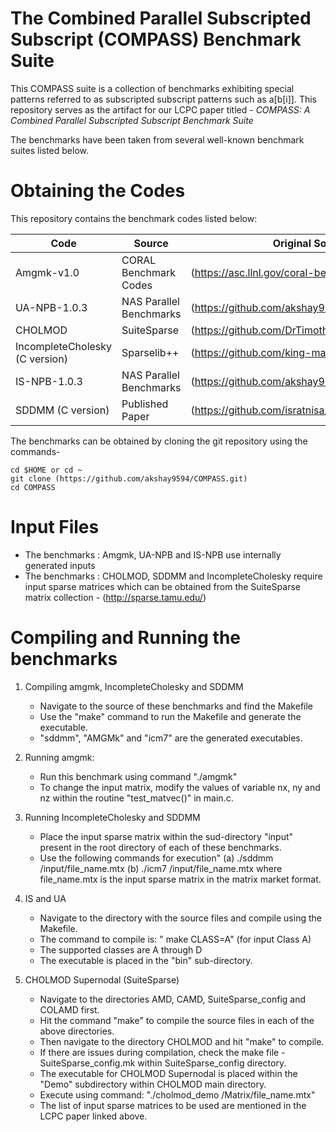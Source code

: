 
# The Combined Parallel Subscripted Subscript (COMPASS) Benchmark Suite 
This COMPASS suite is a collection of benchmarks exhibiting special patterns
referred to as subscripted subscript patterns such as a[b[i]]. This repository
serves as the artifact for our LCPC paper titled - 
*COMPASS: A Combined Parallel Subscripted Subscript Benchmark Suite*

The benchmarks have been taken from several well-known benchmark suites listed below.

# Obtaining the Codes

This repository contains the benchmark codes listed below:

| Code  | Source | Original Source link | 
| ------------- | ------------- | ------------- |
| Amgmk-v1.0  | CORAL Benchmark Codes | (https://asc.llnl.gov/coral-benchmarks)
| UA-NPB-1.0.3 | NAS Parallel Benchmarks | (https://github.com/akshay9594/SNU_NPB-1.0.3)  
| CHOLMOD | SuiteSparse | (https://github.com/DrTimothyAldenDavis/SuiteSparse)
| IncompleteCholesky (C version) | Sparselib++ | (https://github.com/king-mahdi/IEGenLib)
| IS-NPB-1.0.3 | NAS Parallel Benchmarks | (https://github.com/akshay9594/SNU_NPB-1.0.3)
| SDDMM (C version) | Published Paper | (https://github.com/isratnisa/SDDMM_GPU)

The benchmarks can be obtained by cloning the git repository using the commands-
```
cd $HOME or cd ~
git clone (https://github.com/akshay9594/COMPASS.git)
cd COMPASS
```

# Input Files

- The benchmarks : Amgmk, UA-NPB and IS-NPB use internally generated inputs
- The benchmarks : CHOLMOD, SDDMM and IncompleteCholesky require
   input sparse matrices which can be obtained from the SuiteSparse
   matrix collection - (http://sparse.tamu.edu/)

# Compiling and Running the benchmarks

   1. Compiling amgmk, IncompleteCholesky and SDDMM
      - Navigate to the source of these benchmarks and find the Makefile
      - Use the "make" command to run the Makefile and generate the 
        executable.
      - "sddmm", "AMGMk" and "icm7" are the generated executables.
   2. Running amgmk:
      - Run this benchmark using command "./amgmk"
      - To change the input matrix, modify the values of variable
         nx, ny and nz within the routine "test_matvec()" in main.c.
   3. Running IncompleteCholesky and SDDMM
      - Place the input sparse matrix within the sud-directory "input" present 
        in the root directory of each of these benchmarks.
      - Use the following commands for execution"
         (a) ./sddmm /input/file_name.mtx
         (b) ./icm7 /input/file_name.mtx
      where file_name.mtx is the input sparse matrix in the matrix market format.

   4. IS and UA
      - Navigate to the directory with the source files and compile using the Makefile.
      - The command to compile is:
        " make CLASS=A" (for input Class A)
      - The supported classes are A through D
      - The executable is placed in the "bin" sub-directory.

   5. CHOLMOD Supernodal (SuiteSparse)
      - Navigate to the directories AMD, CAMD, SuiteSparse_config and COLAMD first.
      - Hit the command "make" to compile the source files in each of the above directories.
      - Then navigate to the directory CHOLMOD and hit "make" to compile.
      - If there are issues during compilation, check the make file - SuiteSparse_config.mk
        within SuiteSparse_config directory.
      - The executable for CHOLMOD Supernodal is placed within the "Demo" subdirectory within
        CHOLMOD main directory.
      - Execute using command: "./cholmod_demo /Matrix/file_name.mtx"
      - The list of input sparse matrices to be used are mentioned in the LCPC paper linked above.